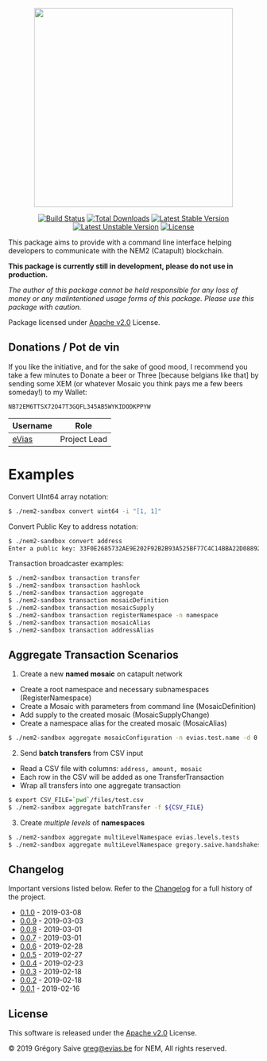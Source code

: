<p align="center"><img src="https://nem.io/wp-content/themes/nem/img/logo-nem.svg" width="400"></p>

<p align="center">
<a href="https://travis-ci.org/evias/nem2-sandbox"><img src="https://travis-ci.org/evias/nem2-sandbox.svg" alt="Build Status"></a>
<a href="https://packagist.org/packages/evias/nem2-sandbox"><img src="https://poser.pugx.org/evias/nem2-sandbox/d/total.svg" alt="Total Downloads"></a>
<a href="https://packagist.org/packages/evias/nem2-sandbox"><img src="https://poser.pugx.org/evias/nem2-sandbox/v/stable.svg" alt="Latest Stable Version"></a>
<a href="https://packagist.org/packages/evias/nem2-sandbox"><img src="https://poser.pugx.org/evias/nem2-sandbox/v/unstable" alt="Latest Unstable Version"></a>
<a href="https://packagist.org/packages/evias/nem2-sandbox"><img src="https://poser.pugx.org/evias/nem2-sandbox/license.svg" alt="License"></a>
</p>

This package aims to provide with a command line interface helping developers to communicate with the NEM2 (Catapult) blockchain.

**This package is currently still in development, please do not use in production.**

*The author of this package cannot be held responsible for any loss of money or any malintentioned usage forms of this package. Please use this package with caution.*

Package licensed under [Apache v2.0](LICENSE) License.

## Donations / Pot de vin

If you like the initiative, and for the sake of good mood, I recommend you take a few minutes to Donate a beer or Three [because belgians like that] by sending some XEM (or whatever Mosaic you think pays me a few beers someday!) to my Wallet:

    NB72EM6TTSX72O47T3GQFL345AB5WYKIDODKPPYW

| Username | Role |
| --- | --- |
| [eVias](https://github.com/evias) | Project Lead |

# Examples

Convert UInt64 array notation:

```bash
$ ./nem2-sandbox convert uint64 -i "[1, 1]"
```

Convert Public Key to address notation:

```bash
$ ./nem2-sandbox convert address
Enter a public key: 33F0E2685732AE9E202F92B2B93A525BF77C4C14BBA22D088926BA8A7FD0BE13
```

Transaction broadcaster examples:

```bash
$ ./nem2-sandbox transaction transfer
$ ./nem2-sandbox transaction hashlock
$ ./nem2-sandbox transaction aggregate
$ ./nem2-sandbox transaction mosaicDefinition
$ ./nem2-sandbox transaction mosaicSupply
$ ./nem2-sandbox transaction registerNamespace -n namespace
$ ./nem2-sandbox transaction mosaicAlias
$ ./nem2-sandbox transaction addressAlias
```

## Aggregate Transaction Scenarios

1) Create a new **named mosaic** on catapult network

- Create a root namespace and necessary subnamespaces (RegisterNamespace)
- Create a Mosaic with parameters from command line (MosaicDefinition)
- Add supply to the created mosaic (MosaicSupplyChange)
- Create a namespace alias for the created mosaic (MosaicAlias)

```bash
$ ./nem2-sandbox aggregate mosaicConfiguration -n evias.test.name -d 0 -s 1 -t 1 -i 1000
```

2) Send **batch transfers** from CSV input

- Read a CSV file with columns: `address, amount, mosaic`
- Each row in the CSV will be added as one TransferTransaction
- Wrap all transfers into one aggregate transaction

```bash
$ export CSV_FILE=`pwd`/files/test.csv
$ ./nem2-sandbox aggregate batchTransfer -f ${CSV_FILE}
```

3) Create *multiple levels* of **namespaces**

```bash
$ ./nem2-sandbox aggregate multiLevelNamespace evias.levels.tests
$ ./nem2-sandbox aggregate multiLevelNamespace gregory.saive.handshakes
```

## Changelog

Important versions listed below. Refer to the [Changelog](CHANGELOG.md) for a full history of the project.

- [0.1.0](CHANGELOG.md#v010) - 2019-03-08
- [0.0.9](CHANGELOG.md#v009) - 2019-03-03
- [0.0.8](CHANGELOG.md#v008) - 2019-03-01
- [0.0.7](CHANGELOG.md#v007) - 2019-03-01
- [0.0.6](CHANGELOG.md#v006) - 2019-02-28
- [0.0.5](CHANGELOG.md#v005) - 2019-02-27
- [0.0.4](CHANGELOG.md#v004) - 2019-02-23
- [0.0.3](CHANGELOG.md#v003) - 2019-02-18
- [0.0.2](CHANGELOG.md#v002) - 2019-02-18
- [0.0.1](CHANGELOG.md#v001) - 2019-02-16

## License

This software is released under the [Apache v2.0](LICENSE) License.

© 2019 Grégory Saive <greg@evias.be> for NEM, All rights reserved.
